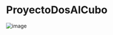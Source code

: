 # ProyectoDosAlCubo

![image](https://user-images.githubusercontent.com/125435317/219266534-f60d3e9a-92d1-45d4-a484-05d02f153fba.png)

